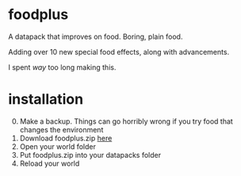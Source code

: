 # foodplus

A datapack that improves on food. Boring, plain food.

Adding over 10 new special food effects, along with advancements.

I spent *way* too long making this.

# installation

0) Make a backup. Things can go horribly wrong if you try food that changes the environment
1) Download foodplus.zip <a id="raw-url" href="https://raw.githubusercontent.com/lolgeny/foodplus/master/foodplus.zip">here</a>
2) Open your world folder
3) Put foodplus.zip into your datapacks folder
4) Reload your world
